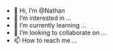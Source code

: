 - 👋 Hi, I’m @Nathan
- 👀 I’m interested in ...
- 🌱 I’m currently learning ...
- 💞️ I’m looking to collaborate on ...
- 📫 How to reach me ...

<!---
XxKRESTX/XxKRESTX is a ✨ special ✨ repository because its `README.md` (this file) appears on your GitHub profile.
You can click the Preview link to take a look at your changes.
--->
